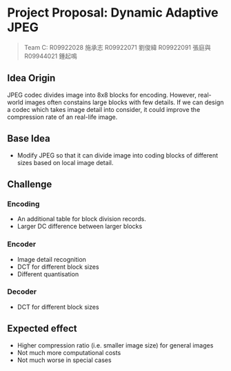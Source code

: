 # Project Proposal: Dynamic Adaptive JPEG

> Team C:
> R09922028 施承志
> R09922071 劉俊緯
> R09922091 張庭與
> R09944021 鍾起鳴


## Idea Origin

JPEG codec divides image into 8x8 blocks for encoding. However, real-world images often constains large blocks with few details. If we can design a codec which takes image detail into consider, it could improve the compression rate of an real-life image.


## Base Idea

- Modify JPEG so that it can divide image into coding blocks of different sizes based on local image detail.


## Challenge

### Encoding

- An additional table for block division records.
- Larger DC difference between larger blocks


### Encoder

- Image detail recognition
- DCT for different block sizes
- Different quantisation


### Decoder

- DCT for different block sizes


## Expected effect

- Higher compression ratio (i.e. smaller image size) for general images
- Not much more computational costs
- Not much worse in special cases